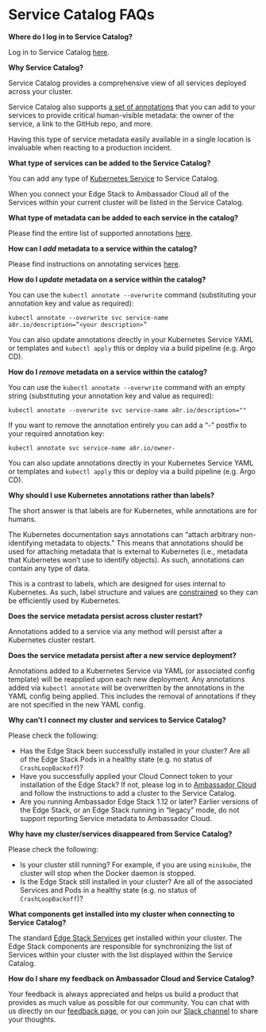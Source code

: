# Service Catalog FAQs

**Where do I log in to Service Catalog?**

Log in to Service Catalog [here](https://app.getambassador.io/cloud/catalog).

**Why Service Catalog?**

Service Catalog provides a comprehensive view of all services deployed across your cluster.

Service Catalog also supports [a set of annotations](../reference/annotations#supported-annotations) that you can add to your services to provide critical human-visible metadata: the owner of the service, a link to the GitHub repo, and more.

Having this type of service metadata easily available in a single location is invaluable when reacting to a production incident.

**What type of services can be added to the Service Catalog?**

You can add any type of [Kubernetes Service](https://kubernetes.io/docs/concepts/services-networking/service/) to Service Catalog. 

When you connect your Edge Stack to Ambassador Cloud all of the Services within your current cluster will be listed in the Service Catalog.

**What type of metadata can be added to each service in the catalog?**

Please find the entire list of supported annotations [here](../reference/annotations#supported-annotations).

**How can I *add* metadata to a service within the catalog?**

Please find instructions on annotating services [here](../reference/annotations/#annotate-via-kubectl).

**How do I *update* metadata on a service within the catalog?**

You can use the `kubectl annotate --overwrite` command (substituting your annotation key and value as required):

`kubectl annotate --overwrite svc service-name a8r.io/description=”<your description>”`

You can also update annotations directly in your Kubernetes Service YAML or templates and `kubectl apply` this or deploy via a build pipeline (e.g. Argo CD).

**How do I *remove* metadata on a service within the catalog?**

You can use the `kubectl annotate --overwrite` command with an empty string (substituting your annotation key and value as required):

`kubectl annotate --overwrite svc service-name a8r.io/description=""`

If you want to remove the annotation entirely you can add a “-” postfix to your required annotation key:

`kubectl annotate svc service-name a8r.io/owner-`

You can also update annotations directly in your Kubernetes Service YAML or templates and `kubectl apply` this or deploy via a build pipeline (e.g. Argo CD).

**Why should I use Kubernetes annotations rather than labels?**

The short answer is that labels are for Kubernetes, while annotations are for humans.

The Kubernetes documentation says annotations can “attach arbitrary non-identifying metadata to objects.” This means that annotations should be used for attaching metadata that is external to Kubernetes (i.e., metadata that Kubernetes won’t use to identify objects). As such, annotations can contain any type of data. 

This is a contrast to labels, which are designed for uses internal to Kubernetes. As such, label structure and values are [constrained](https://kubernetes.io/docs/concepts/overview/working-with-objects/labels/#syntax-and-character-set) so they can be efficiently used by Kubernetes.

**Does the service metadata persist across cluster restart?**

Annotations added to a service via any method will persist after a Kubernetes cluster restart. 

**Does the service metadata persist after a new service deployment?**

Annotations added to a Kubernetes Service via YAML (or associated config template) will be reapplied upon each new deployment. Any annotations added via `kubectl annotate` will be overwritten by the annotations in the YAML config being applied. This includes the removal of annotations if they are not specified in the new YAML config.


**Why can’t I connect my cluster and services to Service Catalog?**

Please check the following:

* Has the Edge Stack been successfully installed in your cluster? Are all of the Edge Stack Pods in a healthy state (e.g. no status of `CrashLoopBackoff`)?
* Have you successfully applied your Cloud Connect token to your installation of the Edge Stack? If not, please log in to [Ambassador Cloud](https://app.getambassador.io/cloud/catalog) and follow the instructions to add a cluster to the Service Catalog.
* Are you running Ambassador Edge Stack 1.12 or later? Earlier versions of the Edge Stack, or an Edge Stack running in “legacy” mode, do not support reporting Service metadata to Ambassador Cloud.

**Why have my cluster/services disappeared from Service Catalog?**

Please check the following:

* Is your cluster still running? For example, if you are using `minikube`, the cluster will stop when the Docker daemon is stopped.
* Is the Edge Stack still installed in your cluster? Are all of the associated Services and Pods in a healthy state (e.g. no status of `CrashLoopBackoff`)?

**What components get installed into my cluster when connecting to Service Catalog?**

The standard [Edge Stack Services](../../../topics/install/) get installed within your cluster. The Edge Stack components are responsible for synchronizing the list of Services within your cluster with the list displayed within the Service Catalog.

**How do I share my feedback on Ambassador Cloud and Service Catalog?**

Your feedback is always appreciated and helps us build a product that provides as much value as possible for our community. You can chat with us directly on our [feedback page](../../../../../feedback), or you can join our [Slack channel](http://d6e.co/slack) to share your thoughts.
